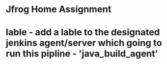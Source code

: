 # Jfrog Home Assignment 

# lable - add a lable to the designated jenkins agent/server which going to run this pipline - 'java_build_agent'
